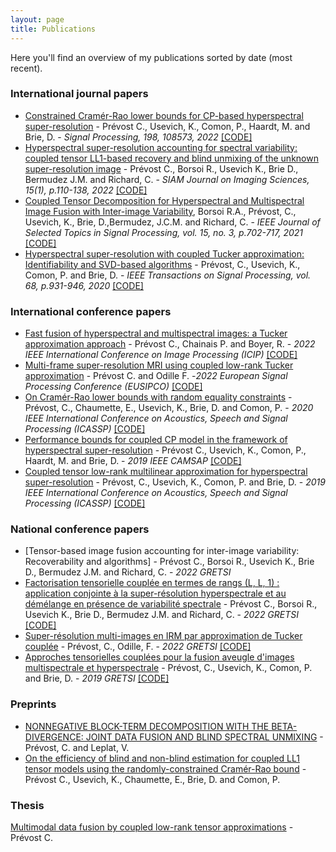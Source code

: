 ```yaml
---
layout: page
title: Publications
---
```


Here you'll find an overview of my publications sorted by date (most recent).

### International journal papers
- [Constrained Cramér-Rao lower bounds for CP-based hyperspectral super-resolution](https://hal.archives-ouvertes.fr/hal-03083709) - Prévost C., Usevich, K., Comon, P., Haardt, M. and Brie, D. - *Signal Processing, 198, 108573, 2022* [[CODE]](https://cprevost4.github.io/CCRB_Software/)
- [Hyperspectral super-resolution accounting for spectral variability: coupled tensor LL1-based recovery and blind unmixing of the unknown super-resolution image](https://hal.archives-ouvertes.fr/hal-03158076) - Prévost C., Borsoi R., Usevich K., Brie D., Bermudez J.M. and Richard, C. - *SIAM Journal on Imaging Sciences, 15(1), p.110-138, 2022* [[CODE]](https://cprevost4.github.io/LL1_HSR_HU/)
- [Coupled Tensor Decomposition for Hyperspectral and Multispectral Image Fusion with
Inter-image Variability](https://hal.archives-ouvertes.fr/hal-03106874/), Borsoi R.A., Prévost, C., Usevich, K., Brie, D.,Bermudez, J.C.M. and Richard, C. - *IEEE Journal of Selected Topics in Signal Processing, vol. 15, no. 3, p.702-717, 2021* [[CODE]](https://github.com/ricardoborsoi/CB_STAR_release)
- [Hyperspectral super-resolution with coupled Tucker approximation: Identifiability and SVD-based algorithms](https://arxiv.org/pdf/1811.11091.pdf) - Prévost, C., Usevich, K., Comon, P. and Brie, D. - *IEEE Transactions on Signal Processing, vol. 68, p.931-946, 2020* [[CODE]](https://cprevost4.github.io/HSR_Software/)

### International conference papers
- [Fast fusion of hyperspectral and multispectral images: a Tucker approximation approach](https://hal.archives-ouvertes.fr/hal-03617759) - Prévost C., Chainais P. and Boyer, R. - *2022 IEEE International Conference on Image Processing (ICIP)* [[CODE]](https://cprevost4.github.io/enhanced_scott/)
- [Multi-frame super-resolution MRI using coupled low-rank Tucker approximation](https://hal.archives-ouvertes.fr/hal-03617754) - Prévost C. and Odille F. -*2022 European Signal Processing Conference (EUSIPCO)* [[CODE]](https://cprevost4.github.io/RICOTTA_Software/)
- [On Cramér-Rao lower bounds with random equality constraints](/pdf/crb_randConst.pdf) - Prévost, C., Chaumette, E., Usevich, K., Brie, D. and Comon, P. - *2020 IEEE International Conference on Acoustics, Speech and Signal Processing (ICASSP)* [[CODE]](https://cprevost4.github.io/RCCRB_Software/)
- [Performance bounds for coupled CP model in the framework of hyperspectral super-resolution](https://hal.archives-ouvertes.fr/hal-02303132) - Prévost C., Usevich, K., Comon, P., Haardt, M. and Brie, D. - *2019 IEEE CAMSAP* [[CODE]](https://cprevost4.github.io/CCRB_Software/)
- [Coupled tensor low-rank multilinear approximation for hyperspectral super-resolution](/pdf/HSR_ICASSP_short.pdf) - Prévost, C., Usevich, K., Comon, P. and Brie, D. - *2019 IEEE International Conference on Acoustics, Speech and Signal Processing (ICASSP)* [[CODE]](https://cprevost4.github.io/HSR_Software/)

### National conference papers
- [Tensor-based image fusion accounting for inter-image variability: Recoverability and algorithms] - Prévost C., Borsoi R., Usevich K., Brie D., Bermudez J.M. and Richard, C. - *2022 GRETSI*
- [ Factorisation tensorielle couplée en termes de rangs (L, L, 1) : application conjointe à la super-résolution hyperspectrale et au démélange en présence de variabilité spectrale](https://hal.archives-ouvertes.fr/hal-03689360) - Prévost C., Borsoi R., Usevich K., Brie D., Bermudez J.M. and Richard, C. - *2022 GRETSI* [[CODE]](https://cprevost4.github.io/LL1_HSR_HU/)
- [Super-résolution multi-images en IRM par approximation de Tucker couplée](https://hal.archives-ouvertes.fr/hal-03689304) - Prévost, C., Odille, F. - *2022 GRETSI* [[CODE]](https://cprevost4.github.io/RICOTTA_Software/)
- [Approches tensorielles couplées pour la fusion aveugle d'images multispectrale et hyperspectrale](https://hal.archives-ouvertes.fr/hal-02282433) - Prévost, C., Usevich, K., Comon, P. and Brie, D. - *2019 GRETSI* [[CODE]](https://cprevost4.github.io/HSR_Software/)

### Preprints
- [NONNEGATIVE BLOCK-TERM DECOMPOSITION WITH THE BETA-DIVERGENCE: JOINT DATA FUSION AND BLIND SPECTRAL UNMIXING](https://hal.archives-ouvertes.fr/hal-03831661) - Prévost, C. and Leplat, V. 
- [On the efficiency of blind and non-blind estimation for coupled LL1 tensor models using the randomly-constrained Cramér-Rao bound](https://hal.archives-ouvertes.fr/hal-03504402) - Prévost C., Usevich, K., Chaumette, E., Brie, D. and Comon, P.

### Thesis
[Multimodal data fusion by coupled low-rank tensor approximations](https://tel.archives-ouvertes.fr/view/index/docid/3532385) - Prévost C.

